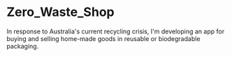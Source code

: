 # Zero_Waste_Shop

In response to Australia's current recycling crisis, I'm developing an app for buying and selling home-made goods in reusable or biodegradable packaging.
